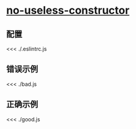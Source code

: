 # [no-useless-constructor](https://eslint.org/docs/rules/no-useless-constructor)

## 配置

<<< ./.eslintrc.js

## 错误示例

<<< ./bad.js

## 正确示例

<<< ./good.js
